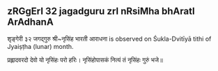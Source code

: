 ## zRGgErI 32 jagadguru zrI nRsiMha bhAratI ArAdhanA

शृङ्गेरी ३२ जगद्गुरु श्री~नृसिंह भारती आराधना is observed on Śukla-Dvitīyā tithi of Jyaiṣṭha (lunar) month.



प्रह्लादवरदो देवो यो नृसिंहः परो हरिः।
नृसिंहोपासकं नित्यं तं नृसिंहः गुरुं भजे॥


